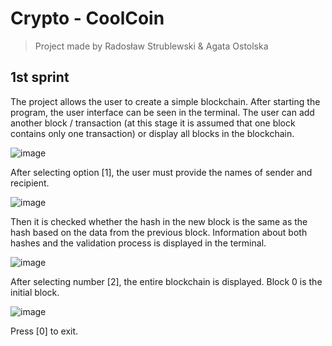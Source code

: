 # Crypto - CoolCoin
> Project made by Radosław Strublewski & Agata Ostolska
## 1st sprint
The project allows the user to create a simple blockchain. After starting the program, the user interface can be seen in the terminal. The user can add another block / transaction (at this stage it is assumed that one block contains only one transaction) or display all blocks in the blockchain.

![image](https://user-images.githubusercontent.com/61022689/138940466-78868c95-cdaa-4bc2-bcf2-d9d93f295dca.png)

After selecting option [1], the user must provide the names of sender and recipient.

![image](https://user-images.githubusercontent.com/61022689/138940756-670e10ef-ec91-41bb-80de-f92f55c412ff.png)

Then it is checked whether the hash in the new block is the same as the hash based on the data from the previous block. Information about both hashes and the validation process is displayed in the terminal.

![image](https://user-images.githubusercontent.com/61022689/138942142-f4cd7278-7ad7-4e2e-a151-09ac9f00f0e3.png)

After selecting number [2], the entire blockchain is displayed. Block 0 is the initial block.

![image](https://user-images.githubusercontent.com/61022689/138942231-89751c09-e444-49a6-8530-dab3ad10b279.png)

Press [0] to exit.

